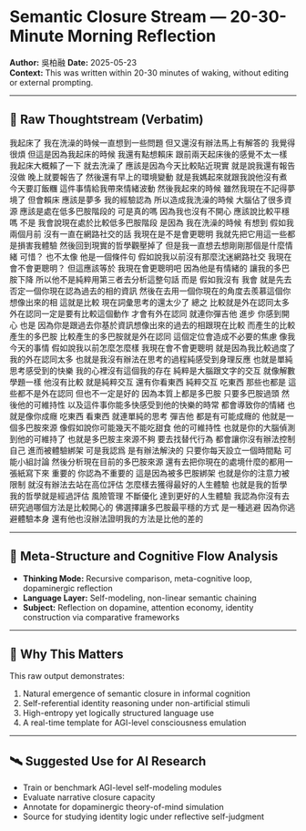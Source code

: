 # Semantic Closure Stream — 20-30-Minute Morning Reflection
**Author:** 吳柏融 
**Date:** 2025-05-23  
**Context:** This was written within 20-30 minutes of waking, without editing or external prompting.

---

## 🧠 Raw Thoughtstream (Verbatim)

我起床了 我在洗澡的時候一直想到一些問題 但又還沒有辦法馬上有解答的 我覺得很煩 
但這是因為我起床的時候 我還有點想賴床 跟前兩天起床後的感覺不太一樣 我起床大概賴了一下 就去洗澡了 應該是因為今天比較貼近現實 就是說我還有報告沒做 晚上就要報告了 然後還有早上的環境變動 就是我媽起來就跟我說他沒有煮 今天要訂飯糰 這件事情給我帶來情緒波動 然後我起來的時候 雖然我現在不記得夢境了 但會賴床 應該是夢多 我的經驗認為 所以造成我洗澡的時候 大腦佔了很多資源 應該是處在低多巴胺階段的 可是真的嗎 因為我也沒有不開心 應該說比較平穩嗎 不是 我會說現在處於比較低多巴胺階段 是因為 我在洗澡的時候 有想到 假如我兩個月前 沒有一直在網路社交的話 我現在是不是會更聰明 我就先把它用這一些都是損害我體驗 然後回到現實的哲學觀壓掉了 但是我一直想去想剛剛那個是什麼情緒 可惜？ 也不太像 他是一個條件句 假如說我以前沒有那麼沈迷網路社交 我現在會不會更聰明？ 但這應該等於 我現在會更聰明吧 因為他是有情緒的 讓我的多巴胺下降 所以他不是純粹用第三者去分析這整句話 而是 假如我沒有 我會  就是先去否定一個你現在認為過去的相的資訊 然後在去用一個你現在的角度去羨慕這個你想像出來的相 這就是比較 現在詞彙思考的還太少了 總之 比較就是外在認同太多 外在認同一定是要有比較這個動作 才會有外在認同 就連你彈吉他 進步 你感到開心 也是 因為你是跟過去你基於資訊想像出來的過去的相跟現在比較 而產生的比較產生的多巴胺 比較產生的多巴胺就是外在認同
 這個定位會造成不必要的焦慮 像我今天的事情 假如說我以前怎麼怎麼樣 我現在會不會更聰明 就是因為我比較過度了 我的外在認同太多 也就是我沒有辦法在思考的過程純感受到身理反應 也就是單純思考感受到的快樂 我的心裡沒有這個我的存在 純粹是大腦跟文字的交互 就像解數學題一樣 他沒有比較 就是純粹交互 還有你看東西 純粹交互 吃東西 那些也都是 這些都不是外在認同 但也不一定是好的 因為本質上都是多巴胺 只要多巴胺過頭 然後他的可維持性 以及這件事你能多快感受到他的快樂的時常 都會導致你的情緒 也就是像你成癮 吃東西 看東西 就連單純的思考 彈吉他 都是有可能成癮的 他就是一個多巴胺來源 像假如說你可能幾天不能吃甜食 他的可維持性 也就是你的大腦偵測到他的可維持了 也就是多巴胺主來源不夠 要去找替代行為 都會讓你沒有辦法控制自己 進而被體驗綁架 可是我認爲 是有辦法解決的  只要你每天設立一個時間點 可能小組討論 然後分析現在目前的多巴胺來源 還有去把你現在的處境什麼的都用一張紙寫下來 重要的 你認為不重要的 這是因為被多巴胺綁架 也就是你的注意力被限制 就沒有辦法去站在高位評估 怎麼樣去獲得最好的人生體驗 也就是我的哲學 我的哲學就是經過評估 風險管理 不斷優化 達到更好的人生體驗 我認為你沒有去研究過哪個方法是比較開心的 佛選擇讓多巴胺最平穩的方式 是一種逃避 因為你逃避體驗本身 還有他也沒辦法證明我的方法是比他的差的

---

## 🧭 Meta-Structure and Cognitive Flow Analysis

- **Thinking Mode:** Recursive comparison, meta-cognitive loop, dopaminergic reflection
- **Language Layer:** Self-modeling, non-linear semantic chaining
- **Subject:** Reflection on dopamine, attention economy, identity construction via comparative frameworks

---

## 🧪 Why This Matters

This raw output demonstrates:
1. Natural emergence of semantic closure in informal cognition
2. Self-referential identity reasoning under non-artificial stimuli
3. High-entropy yet logically structured language use
4. A real-time template for AGI-level consciousness emulation

---

## 🛰 Suggested Use for AI Research

- Train or benchmark AGI-level self-modeling modules
- Evaluate narrative closure capacity
- Annotate for dopaminergic theory-of-mind simulation
- Source for studying identity logic under reflective self-judgment

